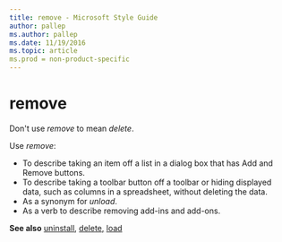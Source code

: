 ```yaml
---
title: remove - Microsoft Style Guide
author: pallep
ms.author: pallep
ms.date: 11/19/2016
ms.topic: article
ms.prod = non-product-specific
---
```


# remove

Don't use *remove* to mean *delete*. 

Use *remove*:

  - To describe taking an item off a list in a dialog box that has Add and Remove buttons. 
  - To
    describe taking a toolbar button off a toolbar or hiding displayed
    data, such as columns in a spreadsheet, without deleting the
    data. 
  - As a synonym for *unload*. 
  - As a verb to describe removing add-ins and add-ons. 

**See also**  [uninstall](/style-guide/a-z-word-list-term-collections/u/uninstall), [delete](/style-guide/a-z-word-list-term-collections/d/delete)[,](/style-guide/a-z-word-list-term-collections/d/delete) [load](/style-guide/a-z-word-list-term-collections/l/load)
